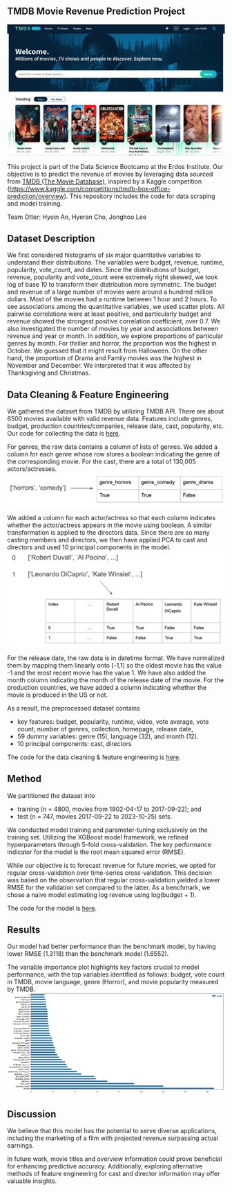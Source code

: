 ## TMDB Movie Revenue Prediction Project

![TMDB](Figure/tmdb.png)

This project is part of the Data Science Bootcamp at the Erdos Institute. Our objective is to predict the revenue of movies by leveraging data sourced from [TMDB (The Movie Database)](https://www.themoviedb.org/?language=en-US), inspired by a Kaggle competition (https://www.kaggle.com/competitions/tmdb-box-office-prediction/overview). This repository includes the code for data scraping and model training.

Team Otter: Hyoin An, Hyeran Cho, Jonghoo Lee

## Dataset Description
We first considered histograms of six major quantitative variables to understand their distributions. The variables were budget, revenue, runtime, popularity, vote_count, and dates. Since the distributions of budget, revenue, popularity and vote_count were extremely right skewed, we took log of base 10 to transform their distribution more symmetric. The budget and revenue of a large number of movies were around a hundred million dollars. Most of the movies had a runtime between 1 hour and 2 hours. To see associations among the quantitative variables, we used scatter plots. All pairwise correlations were at least positive, and particularly budget and revenue showed the strongest positive correlation coefficient, over 0.7. We also investigated the number of movies by year and associations between revenue and year or month. In addition, we explore proportions of particular genres by month. For thriller and horror, the proportion was the highest in October. We guessed that it might result from Halloween. On the other hand, the proportion of Drama and Family movies was the highest in November and December. We interpreted that it was affected by Thanksgiving and Christmas.

## Data Cleaning & Feature Engineering

We gathered the dataset from TMDB by utilizing TMDB API. There are about 6500 movies available with valid revenue data. Features include genres, budget, production countries/companies, release date, cast, popularity, etc. Our code for collecting the data is [here](data/tmdb.py).

For genres, the raw data contains a column of lists of genres. We added a column for each genre whose row stores a boolean indicating the genre of the corresponding movie. For the cast, there are a total of 130,005 actors/actresses. 
![genre](Figure/genres.png)

We added a column for each actor/actress so that each column indicates whether the actor/actress appears in the movie using boolean. A similar transformation is applied to the directors data. Since there are so many casting members and directors, we then have applied PCA to cast and directors and used 10 principal components in the model.
![case](Figure/cast.png)

For the release date, the raw data is in datetime format. We have normalized them by mapping them linearly onto [-1,1] so the oldest movie has the value -1 and the most recent movie has the value 1. We have also added the month column indicating the month of the release date of the movie. For the production countries, we have added a column indicating whether the movie is produced in the US or not. 

As a result, the preprocessed dataset contains
* key features: budget, popularity, runtime, video, vote average, vote count, number of genres, collection, homepage, release date,
* 59 dummy variables: genre (15), language (32), and month (12).
* 10 principal components: cast, directors

The code for the data cleaning & feature engineering is [here](data/moviedf.ipynb).

## Method
We partitioned the dataset into 
* training (n = 4800, movies from 1902-04-17 to 2017-09-22); and
* test (n = 747, movies 2017-09-22 to 2023-10-25) sets.

We conducted model training and parameter-tuning exclusively on the training set. Utilizing the XGBoost model framework, we refined hyperparameters through 5-fold cross-validation. The key performance indicator for the model is the root mean squared error (RMSE). 

While our objective is to forecast revenue for future movies, we opted for regular cross-validation over time-series cross-validation. This decision was based on the observation that regular cross-validation yielded a lower RMSE for the validation set compared to the latter. As a benchmark, we chose a naive model estimating log revenue using log(budget + 1). 

The code for the model is [here](TMDB_prediction_final.ipynb).

## Results
Our model had better performance than the benchmark model, by having lower RMSE (1.3118) than the benchmark model (1.6552).

The variable importance plot highlights key factors crucial to model performance, with the top variables identified as follows: budget, vote count in TMDB, movie language, genre (Horror), and movie popularity measured by TMDB.
![Variance Importance plot](Figure/Vimportance.png)


## Discussion
We believe that this model has the potential to serve diverse applications, including the marketing of a film with projected revenue surpassing actual earnings.

In future work, movie titles and overview information could prove beneficial for enhancing predictive accuracy. Additionally, exploring alternative methods of feature engineering for cast and director information may offer valuable insights.
